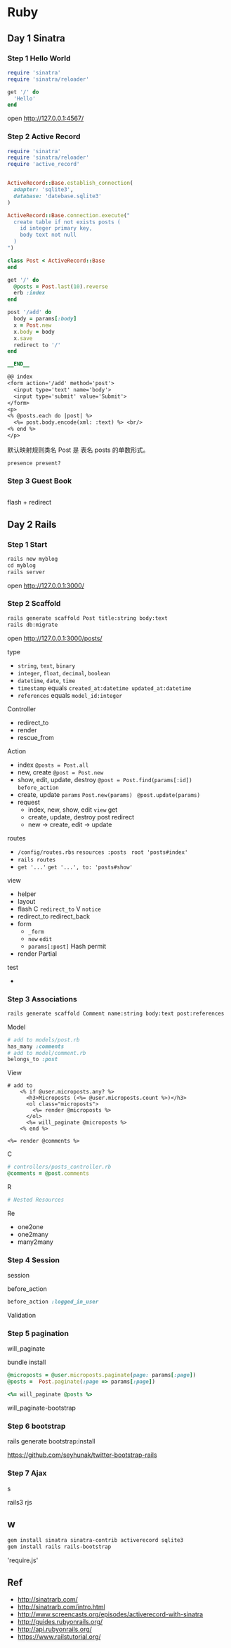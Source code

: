# Ruby

## Day 1 Sinatra

### Step 1 Hello World

```ruby
require 'sinatra'
require 'sinatra/reloader'

get '/' do
  'Hello'
end

```



open http://127.0.0.1:4567/



### Step 2 Active Record

```ruby
require 'sinatra'
require 'sinatra/reloader'
require 'active_record'


ActiveRecord::Base.establish_connection(
  adapter: 'sqlite3',
  database: 'datebase.sqlite3'
)

ActiveRecord::Base.connection.execute("
  create table if not exists posts (
    id integer primary key,
    body text not null
  )
")

class Post < ActiveRecord::Base
end

get '/' do
  @posts = Post.last(10).reverse
  erb :index
end

post '/add' do
  body = params[:body]
  x = Post.new
  x.body = body
  x.save
  redirect to '/'
end

__END__

@@ index
<form action='/add' method='post'>
  <input type='text' name='body'>
  <input type='submit' value='Submit'>
</form>
<p>
<% @posts.each do |post| %>
  <%= post.body.encode(xml: :text) %> <br/>
<% end %>
</p>

```



默认映射规则类名 Post 是 表名 posts 的单数形式。



```
presence present?
```

### Step 3 Guest Book



```ruby

```



flash + redirect

## Day 2 Rails

### Step 1 Start

```ruby
rails new myblog
cd myblog
rails server
```

open http://127.0.0.1:3000/

### Step 2 Scaffold

```bash
rails generate scaffold Post title:string body:text
rails db:migrate
```

open http://127.0.0.1:3000/posts/



type

+ `string`, `text`, `binary`
+ `integer`, `float`, `decimal`, `boolean`
+ `datetime`, `date`,  `time`
+ `timestamp` equals `created_at:datetime updated_at:datetime`
+ `references` equals  `model_id:integer`

Controller

+ redirect_to
+ render
+ rescue_from

Action

+ index `@posts = Post.all` 
+ new, create `@post = Post.new` 
+ show, edit, update, destroy `@post = Post.find(params[:id])` `before_action` 
+ create, update `params` `Post.new(params) `  `@post.update(params)` 
+ request
  + index, new, show, edit `view` get
  + create, update, destroy post redirect
  + new -> create, edit -> update

routes

+ `/config/routes.rbs` `resources :posts ` `root 'posts#index' `
+ `rails routes`
+ `get '...'` `get '...', to: 'posts#show'` 

view

+ helper 
+ layout
+ flash C `redirect_to`  V `notice`
+ redirect_to redirect_back
+ form 
  + `_form` 
  + `new` `edit`
  +   `params[:post]` Hash permit
+ render Partial

test

+ 



### Step 3 Associations



```sh
rails generate scaffold Comment name:string body:text post:references
```



Model

```ruby
# add to models/post.rb
has_many :comments
# add to model/comment.rb
belongs_to :post
```

View

```erb
# add to
    <% if @user.microposts.any? %>
      <h3>Microposts (<%= @user.microposts.count %>)</h3>
      <ol class="microposts">
        <%= render @microposts %>
      </ol>
      <%= will_paginate @microposts %>
    <% end %>
```



```erb
<%= render @comments %>
```



C

```ruby
# controllers/posts_controller.rb
@comments = @post.comments
```

R

```ruby
# Nested Resources

```



 Re

+ one2one
+ one2many
+ many2many



### Step 4 Session

session

before_action

```ruby
before_action :logged_in_user
```



Validation

### Step 5 pagination

will_paginate



bundle install 

```ruby
@microposts = @user.microposts.paginate(page: params[:page])
@posts =  Post.paginate(:page => params[:page])

<%= will_paginate @posts %>
```

will_paginate-bootstrap

### Step 6 bootstrap

rails generate bootstrap:install

https://github.com/seyhunak/twitter-bootstrap-rails

### Step 7 Ajax

s

rails3 rjs



## w



```bash
gem install sinatra sinatra-contrib activerecord sqlite3
gem install rails rails-bootstrap
```

'require.js'


## Ref

+ http://sinatrarb.com/ 
+ http://sinatrarb.com/intro.html
+ http://www.screencasts.org/episodes/activerecord-with-sinatra
+ http://guides.rubyonrails.org/
+ http://api.rubyonrails.org/
+ https://www.railstutorial.org/